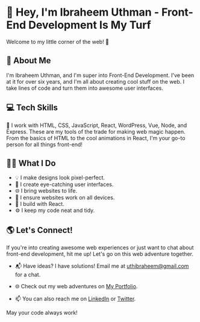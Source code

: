 <!-- Hey there, I'm Ibraheem Uthman, a Front-End Developer! 👋 -->

# 👋 Hey, I'm Ibraheem Uthman - Front-End Development Is My Turf

Welcome to my little corner of the web! 🚀

## 🚀 About Me

I'm Ibraheem Uthman, and I'm super into Front-End Development. I've been at it for over six years, and I'm all about creating cool stuff on the web. I take lines of code and turn them into awesome user interfaces.

## 💻 Tech Skills

🔮 I work with HTML, CSS, JavaScript, React, WordPress, Vue, Node, and Express. These are my tools of the trade for making web magic happen. From the basics of HTML to the cool animations in React, I'm your go-to person for all things front-end!

## 🧙‍♂️ What I Do

- 💡 I make designs look pixel-perfect.
- 🎨 I create eye-catching user interfaces.
- 🌐 I bring websites to life.
- 📱 I ensure websites work on all devices.
- 🧩 I build with React.
- ⚙️ I keep my code neat and tidy.


## 🌎 Let's Connect!

If you're into creating awesome web experiences or just want to chat about front-end development, hit me up! Let's go on this web adventure together.

- 📬 Have ideas? I have solutions! Email me at [uthibraheem@gmail.com](mailto:uthibraheem@gmail.com) for a chat.

- 🌐 Check out my web adventures on [My Portfolio](https://blackfreelancer.com/Ibraheem).

- 📫 You can also reach me on [LinkedIn](https://www.linkedin.com/in/ibraheem-uthman/) or [Twitter](https://twitter.com/ibraheemuthman_).

May your code always work! 
